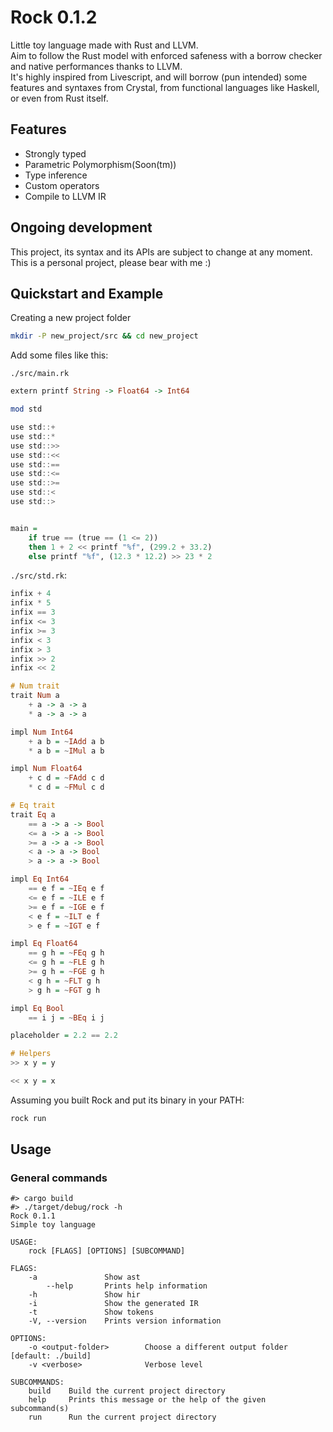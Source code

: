 # Rock 0.1.2

Little toy language made with Rust and LLVM.  
Aim to follow the Rust model with enforced safeness with a borrow checker and native performances thanks to LLVM.  
It's highly inspired from Livescript, and will borrow (pun intended) some features and syntaxes from Crystal, from functional languages like Haskell, or even from Rust itself.

## Features

- Strongly typed
- Parametric Polymorphism(Soon(tm))
- Type inference
- Custom operators
- Compile to LLVM IR

## Ongoing development

This project, its syntax and its APIs are subject to change at any moment. This is a personal project, please bear with me :)

## Quickstart and Example

Creating a new project folder

``` sh
mkdir -P new_project/src && cd new_project
```

Add some files like this:

`./src/main.rk`

```haskell
extern printf String -> Float64 -> Int64

mod std

use std::+
use std::*
use std::>>
use std::<<
use std::==
use std::<=
use std::>=
use std::<
use std::>


main =
    if true == (true == (1 <= 2))
    then 1 + 2 << printf "%f", (299.2 + 33.2)
    else printf "%f", (12.3 * 12.2) >> 23 * 2
```

`./src/std.rk`:

``` haskell
infix + 4
infix * 5
infix == 3
infix <= 3
infix >= 3
infix < 3
infix > 3
infix >> 2
infix << 2

# Num trait
trait Num a
    + a -> a -> a
    * a -> a -> a

impl Num Int64
    + a b = ~IAdd a b
    * a b = ~IMul a b

impl Num Float64
    + c d = ~FAdd c d
    * c d = ~FMul c d

# Eq trait
trait Eq a
    == a -> a -> Bool
    <= a -> a -> Bool
    >= a -> a -> Bool
    < a -> a -> Bool
    > a -> a -> Bool

impl Eq Int64
    == e f = ~IEq e f
    <= e f = ~ILE e f
    >= e f = ~IGE e f
    < e f = ~ILT e f
    > e f = ~IGT e f

impl Eq Float64
    == g h = ~FEq g h
    <= g h = ~FLE g h
    >= g h = ~FGE g h
    < g h = ~FLT g h
    > g h = ~FGT g h

impl Eq Bool
    == i j = ~BEq i j

placeholder = 2.2 == 2.2

# Helpers
>> x y = y

<< x y = x
```


Assuming you built Rock and put its binary in your PATH:

``` sh
rock run
```

## Usage

### General commands

```
#> cargo build
#> ./target/debug/rock -h
Rock 0.1.1
Simple toy language

USAGE:
    rock [FLAGS] [OPTIONS] [SUBCOMMAND]

FLAGS:
    -a               Show ast
        --help       Prints help information
    -h               Show hir
    -i               Show the generated IR
    -t               Show tokens
    -V, --version    Prints version information

OPTIONS:
    -o <output-folder>        Choose a different output folder [default: ./build]
    -v <verbose>              Verbose level

SUBCOMMANDS:
    build    Build the current project directory
    help     Prints this message or the help of the given subcommand(s)
    run      Run the current project directory
```

